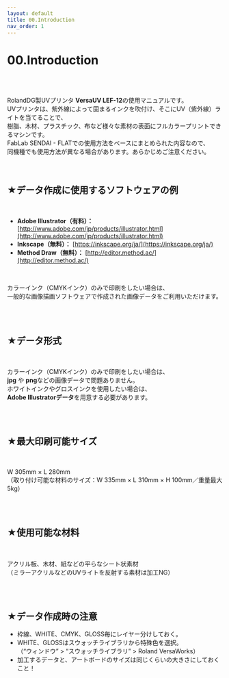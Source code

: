 ```yaml
---
layout: default
title: 00.Introduction
nav_order: 1
---
```


# 00.Introduction
<br><br>

RolandDG製UVプリンタ **VersaUV LEF-12**の使用マニュアルです。<br>
UVプリンタは、紫外線によって固まるインクを吹付け、そこにUV（紫外線）ライトを当てることで、<br>
樹脂、木材、プラスチック、布など様々な素材の表面にフルカラープリントできるマシンです。<br>
FabLab SENDAI - FLATでの使用方法をベースにまとめられた内容なので、<br>
同機種でも使用方法が異なる場合があります。あらかじめご注意ください。<br>
<br>
<br>

## ★データ作成に使用するソフトウェアの例
<br>

* **Adobe Illustrator（有料）：** [http://www.adobe.com/jp/products/illustrator.html](http://www.adobe.com/jp/products/illustrator.html)
* **Inkscape（無料）：** [https://inkscape.org/ja/](https://inkscape.org/ja/)
* **Method Draw（無料）：** [http://editor.method.ac/](http://editor.method.ac/)
<br>

カラーインク（CMYKインク）のみで印刷をしたい場合は、<br>
一般的な画像描画ソフトウェアで作成された画像データをご利用いただけます。<br>

<br>
<br>

## ★データ形式
<br>

カラーインク（CMYKインク）のみで印刷をしたい場合は、<br>
**jpg** や **png**などの画像データで問題ありません。<br>
ホワイトインクやグロスインクを使用したい場合は、<br>
**Adobe Illustratorデータ**を用意する必要があります。<br>

<br>
<br>

## ★最大印刷可能サイズ
<br>

W 305mm × L 280mm<br>
（取り付け可能な材料のサイズ：W 335mm × L 310mm × H 100mm／重量最大5kg）<br>

<br>
<br>

## ★使用可能な材料
<br>

アクリル板、木材、紙などの平らなシート状素材<br>
（ミラーアクリルなどのUVライトを反射する素材は加工NG）<br>

<br>
<br>

## ★データ作成時の注意

* 枠線、WHITE、CMYK、GLOSS毎にレイヤー分けしておく。
* WHITE、GLOSSはスウォッチライブラリから特殊色を選択。<br>
（“ウィンドウ” > “スウォッチライブラリ” > Roland VersaWorks）
* 加工するデータと、アートボードのサイズは同じくらいの大きさにしておくこと！
